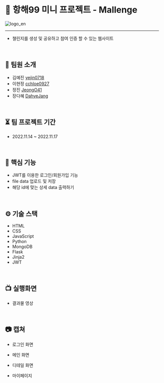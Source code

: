<br />

# 🚢 항해99 미니 프로젝트 - Mallenge

![logo_en](https://user-images.githubusercontent.com/96729804/201869527-747d3292-4264-49d1-8dcc-28c2a6f24972.png)
___
+ 챌린지를 생성 및 공유하고 참여 인증 할 수 있는 웹사이트

<br />

## 👤 팀원 소개
+ 김예진 [yejin0718](https://github.com/yejin0718)
+ 이현정 [cchloe0927](https://github.com/cchloe0927)
+ 정진 [JeongO41](https://github.com/JeongO41)
+ 장다혜 [DahyeJang](https://github.com/DahyeJang)

<br />

## ⏳ 팀 프로젝트 기간
+ 2022.11.14 ~ 2022.11.17

<br />

## 🔑 핵심 기능
+ JWT를 이용한 로그인/회원가입 기능
+ file data 업로드 및 저장
+ 해당 id에 맞는 상세 data 출력하기

<br />

## ⚙️ 기술 스택
+ HTML
+ CSS
+ JavaScript
+ Python
+ MongoDB
+ Flask
+ Jinja2
+ JWT

<br />

## 📺 실행화면
+  결과물 영상

<br />

## 📷 캡쳐
+ 로그인 화면


+ 메인 화면


+ 디테일 화면


+ 마이페이지
